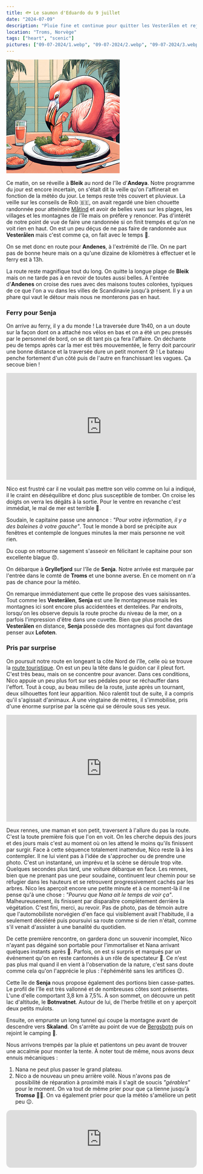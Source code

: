 ```yaml
---
title: 🐟 Le saumon d'Eduardo du 9 juillet
date: "2024-07-09"
description: "Pluie fine et continue pour quitter les Vesterålen et rejoindre l'île de Senja !"
location: "Troms, Norvège"
tags: ["heart", "scenic"]
pictures: ["09-07-2024/1.webp", "09-07-2024/2.webp", "09-07-2024/3.webp", "09-07-2024/4.webp", "09-07-2024/5.webp", "09-07-2024/6.webp", "09-07-2024/7.webp", "09-07-2024/8.webp"]
---
```


![Saumon d'Eduardo](../saumon_eduardo.png)

Ce matin, on se réveille à **Bleik** au nord de l'île d'**Andøya**. Notre programme du jour est encore incertain, on s'était dit la veille qu'on l'affinerait en fonction de la météo du jour. Le temps reste très couvert et pluvieux. La veille sur les conseils de Rob 🇧🇪, on avait regardé une bien chouette randonnée pour atteindre [Måtind](https://www.visitnorway.com/listings/m%C3%A5tind-(408-masl)-in-vester%C3%A5len/228686/) et avoir de belles vues sur les plages, les villages et les montagnes de l'île mais on préfère y renoncer. Pas d'intérêt de notre point de vue de faire une randonnée si on finit trempés et qu'on ne voit rien en haut. On est un peu déçus de ne pas faire de randonnée aux **Vesterålen** mais c'est comme ça, on fait avec le temps 🫤.

On se met donc en route pour **Andenes**, à l'extrémité de l'île. On ne part pas de bonne heure mais on a qu'une dizaine de kilomètres à effectuer et le ferry est à 13h.

La route reste magnifique tout du long. On quitte la longue plage de **Bleik** mais on ne tarde pas à en revoir de toutes aussi belles. À l'entrée d'**Andenes** on croise des rues avec des maisons toutes colorées, typiques de ce que l'on a vu dans les villes de Scandinavie jusqu'à présent. Il y a un phare qui vaut le détour mais nous ne monterons pas en haut.

### Ferry pour Senja
On arrive au ferry, il y a du monde ! La traversée dure 1h40, on a un doute sur la façon dont on a attaché nos vélos en bas et on a été un peu pressés par le personnel de bord, on se dit tant pis ça fera l'affaire. On déchante peu de temps après car la mer est très mouvementée, le ferry doit parcourir une bonne distance et la traversée dure un petit moment 😰 ! Le bateau penche fortement d'un côté puis de l'autre en franchissant les vagues. Ça secoue bien !

<div style="width: 100%; height: 0; position: relative; padding-bottom: 56%;"><iframe src="https://giphy.com/embed/3ohhwF34cGDoFFhRfy" style="top: 0; left: 0; width: 100%; height: 100%; position: absolute; border: 0;" allowfullscreen scrolling="no" allow="encrypted-media;" class="giphy-embed"></iframe></div> 

Nico est frustré car il ne voulait pas mettre son vélo comme on lui a indiqué, il le craint en déséquilibre et donc plus susceptible de tomber. On croise les doigts on verra les dégâts à la sortie. Pour le ventre en revanche c'est immédiat, le mal de mer est terrible 🥴.

Soudain, le capitaine passe une annonce : *"Pour votre information, il y a des baleines à votre gauche"*. Tout le monde à bord se précipite aux fenêtres et contemple de longues minutes la mer mais personne ne voit rien. 

Du coup on retourne sagement s'asseoir en félicitant le capitaine pour son excellente blague 😠.

On débarque à **Gryllefjord** sur l'île de **Senja**. Notre arrivée est marquée par l'entrée dans le comté de **Troms** et une bonne averse. En ce moment on n'a pas de chance pour la météo. 

On remarque immédiatement que cette île propose des vues saisissantes. Tout comme les **Vesterålen**, **Senja** est une île montagneuse mais les montagnes ici sont encore plus accidentées et dentelées. Par endroits, lorsqu'on les observe depuis la route proche du niveau de la mer, on a parfois l'impression d'être dans une cuvette. Bien que plus proche des **Vesterålen** en distance, **Senja** possède des montagnes qui font davantage penser aux **Lofoten**. 

### Pris par surprise
On poursuit notre route en longeant la côte Nord de l'île, celle où se trouve la [route touristique](https://www.nasjonaleturistveger.no/en/routes/senja/). On est un peu la tête dans le guidon car il pleut fort. C'est très beau, mais on se concentre pour avancer. Dans ces conditions, Nico appuie un peu plus fort sur ses pédales pour se réchauffer dans l'effort. Tout à coup, au beau milieu de la route, juste après un tournant, deux silhouettes font leur apparition. Nico ralentit tout de suite, il a compris qu'il s'agissait d'animaux. À une vingtaine de mètres, il s'immobilise, pris d'une énorme surprise par la scène qui se déroule sous ses yeux.

<div style="width: 100%; height: 0; position: relative; padding-bottom: 56%;"><iframe src="https://giphy.com/embed/aWPGuTlDqq2yc" style="top: 0; left: 0; width: 100%; height: 100%; position: absolute; border: 0;" allowfullscreen scrolling="no" allow="encrypted-media;" class="giphy-embed"></iframe></div> 

Deux rennes, une maman et son petit, traversent à l'allure du pas la route. C'est la toute première fois que l'on en voit. On les cherche depuis des jours et des jours mais c'est au moment où on les attend le moins qu'ils finissent par surgir. Face à cette séquence totalement inattendue, Nico reste là à les contempler. Il ne lui vient pas à l'idée de s'approcher ou de prendre une photo. C'est un instantané, un imprévu et la scène se déroule trop vite. Quelques secondes plus tard, une voiture débarque en face. Les rennes, bien que ne prenant pas une peur soudaine, continuent leur chemin pour se réfugier dans les hauteurs et se retrouvent progressivement cachés par les arbres. Nico les aperçoit encore une petite minute et à ce moment-là il ne pense qu'à une chose : *"Pourvu que Nana ait le temps de voir ça"*. Malheureusement, ils finissent par disparaître complètement derrière la végétation. C'est fini, merci, au revoir. Pas de photo, pas de témoin autre que l'automobiliste norvégien d'en face qui visiblement avait l'habitude, il a seulement décéléré puis poursuivi sa route comme si de rien n'était, comme s'il venait d'assister à une banalité du quotidien. 

De cette première rencontre, on gardera donc un souvenir incomplet, Nico n'ayant pas dégainé son portable pour l'immortaliser et Nana arrivant quelques instants après 🤗. Parfois, on est si surpris et marqués par un événement qu'on en reste cantonnés à un rôle de spectateur 🦌. Ce n'est pas plus mal quand il en vient à l'observation de la nature, c'est sans doute comme cela qu'on l'apprécie le plus : l'éphémérité sans les artifices 😉.

Cette île de **Senja** nous propose également des portions bien casse-pattes. Le profil de l'île est très vallonné et de nombreuses côtes sont présentes. L'une d'elle comportant 3,8 km à 7,5%. À son sommet, on découvre un petit lac d'altitude, le **Botnvatnet**. Autour de lui, de l'herbe frétille et on y aperçoit deux petits mulots.

Ensuite, on emprunte un long tunnel qui coupe la montagne avant de descendre vers **Skaland**. On s'arrête au point de vue de [Bergsbotn](https://www.nasjonaleturistveger.no/no/turistvegene/senja/bergsbotn/) puis on rejoint le camping 🤗.

Nous arrivons trempés par la pluie et patientons un peu avant de trouver une accalmie pour monter la tente. À noter tout de même, nous avons deux ennuis mécaniques : 
1. Nana ne peut plus passer le grand plateau.
2. Nico a de nouveau un pneu arrière voilé. 
Nous n'avons pas de possibilité de réparation à proximité mais il s'agit de soucis *"gérables"* pour le moment. On va tout de même prier pour que ça tienne jusqu'à **Tromsø** 🤞🏼. On va également prier pour que la météo s'améliore un petit peu 😉.

<iframe style="border-radius:12px" src="https://open.spotify.com/embed/track/37ZJ0p5Jm13JPevGcx4SkF?utm_source=generator" width="100%" height="152" frameBorder="0" allow="autoplay; clipboard-write; encrypted-media; picture-in-picture" loading="lazy"></iframe>
